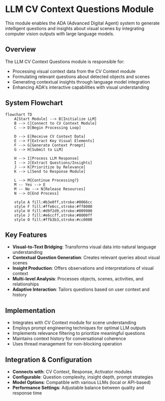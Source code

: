 # LLM CV Context Questions Module

This module enables the ADA (Advanced Digital Agent) system to generate intelligent questions and insights about visual scenes by integrating computer vision outputs with large language models.

## Overview

The LLM CV Context Questions module is responsible for:
- Processing visual context data from the CV Context module
- Formulating relevant questions about detected objects and scenes
- Generating contextual insights through language model integration
- Enhancing ADA's interactive capabilities with visual understanding

## System Flowchart

```mermaid
flowchart TD
    A[Start Module] --> B[Initialize LLM]
    B --> C[Connect to CV Context Module]
    C --> D[Begin Processing Loop]
    
    D --> E[Receive CV Context Data]
    E --> F[Extract Key Visual Elements]
    F --> G[Generate Context Prompt]
    G --> H[Submit to LLM]
    
    H --> I[Process LLM Response]
    I --> J[Extract Questions/Insights]
    J --> K[Prioritize by Relevance]
    K --> L[Send to Response Module]
    
    L --> M{Continue Processing?}
    M -- Yes --> E
    M -- No --> N[Release Resources]
    N --> O[End Process]

    style A fill:#b3e0ff,stroke:#0066cc
    style F fill:#ffe6cc,stroke:#ff8000
    style H fill:#d9f2d9,stroke:#009900
    style J fill:#e6ccff,stroke:#8000ff
    style O fill:#ffb3b3,stroke:#cc0000
```

## Key Features

- **Visual-to-Text Bridging**: Transforms visual data into natural language understanding
- **Contextual Question Generation**: Creates relevant queries about visual scenes
- **Insight Production**: Offers observations and interpretations of visual context
- **Multi-level Analysis**: Processes objects, scenes, activities, and relationships
- **Adaptive Interaction**: Tailors questions based on user context and history

## Implementation

- Integrates with CV Context module for scene understanding
- Employs prompt engineering techniques for optimal LLM outputs
- Implements relevance filtering to prioritize meaningful questions
- Maintains context history for conversational coherence
- Uses thread management for non-blocking operation

## Integration & Configuration

- **Connects with**: CV Context, Response, Activator modules
- **Configurable**: Question complexity, insight depth, prompt strategies
- **Model Options**: Compatible with various LLMs (local or API-based)
- **Performance Settings**: Adjustable balance between quality and response time